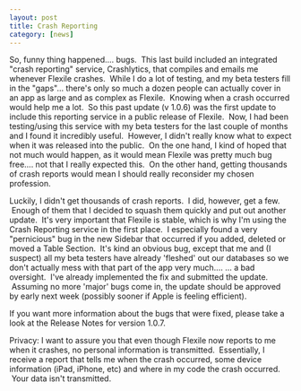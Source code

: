 ```yaml
---
layout: post
title: Crash Reporting
category: [news]
---
```


So, funny thing happened.... bugs.  This last build included an integrated "crash reporting" service, Crashlytics, that compiles and emails me whenever Flexile crashes.  While I do a lot of testing, and my beta testers fill in the "gaps"... there's only so much a dozen people can actually cover in an app as large and as complex as Flexile.  Knowing when a crash occurred would help me a lot.  So this past update (v 1.0.6) was the first update to include this reporting service in a public release of Flexile.  Now, I had been testing/using this service with my beta testers for the last couple of months and I found it incredibly useful.  However, I didn't really know what to expect when it was released into the public.  On the one hand, I kind of hoped that not much would happen, as it would mean Flexile was pretty much bug free.... not that I really expected this.  On the other hand, getting thousands of crash reports would mean I should really reconsider my chosen profession.

​Luckily, I didn't get thousands of crash reports.  I did, however, get a few.  Enough of them that I decided to squash them quickly and put out another update.  It's very important that Flexile is stable, which is why I'm using the Crash Reporting service in the first place.  I especially found a very "pernicious" bug in the new Sidebar that occurred if you added, deleted or moved a Table Section.  It's kind an obvious bug, except that me and (I suspect) all my beta testers have already 'fleshed' out our databases so we don't actually mess with that part of the app very much.... <sigh>... a bad oversight.  I've already implemented the fix and submitted the update.  Assuming no more 'major' bugs come in, the update should be approved by early next week (possibly sooner if Apple is feeling efficient).   

If you want more information about the bugs that were fixed, please take a look at the Release Notes for version 1.0.7.

​Privacy: ​I want to assure you that even though Flexile now reports to me when it crashes, no personal information is transmitted.  ​Essentially, I receive a report that tells me when the crash occurred, some device information (iPad, iPhone, etc) and where in my code the crash occurred.  Your data isn't transmitted.  

​